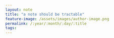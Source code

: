 ```yaml
---
layout: note
title: "a note should be tractable"
feature-image: /assets/images/author-image.png
permalink: /:year/:month/:day/:title
tags:
---
```

